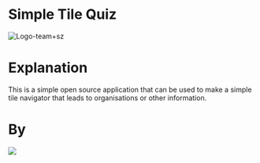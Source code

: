 # Simple Tile Quiz
![Logo-team+sz](https://user-images.githubusercontent.com/45194850/118813788-c6db9900-b8af-11eb-9bbb-a11d21a6da83.png)

# Explanation
This is a simple open source application that can be used to make a simple tile navigator that leads to organisations or other information.

# By
<a href="https://github.com/dustmarijn/Simple-Tile-Quiz/graphs/contributors">
  <img src="https://contrib.rocks/image?repo=dustmarijn/Simple-Tile-Quiz" />
</a>
